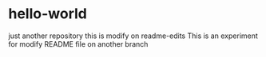 # hello-world
just another repository
this is modify on readme-edits
This is an experiment for modify README file on another branch

